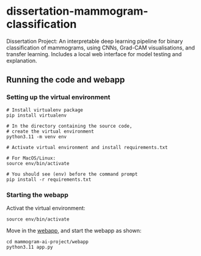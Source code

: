 # dissertation-mammogram-classification
Dissertation Project: An interpretable deep learning pipeline for binary classification of mammograms, using CNNs, Grad-CAM visualisations, and transfer learning. Includes a local web interface for model testing and explanation.

## Running the code and webapp

### Setting up the virtual environment

```shell
# Install virtualenv package
pip install virtualenv

# In the directory containing the source code,
# create the virtual environment
python3.11 -m venv env

# Activate virtual environment and install requirements.txt

# For MacOS/Linux:
source env/bin/activate

# You should see (env) before the command prompt
pip install -r requirements.txt
```

### Starting the webapp

Activat the virtual environment:

```shell
source env/bin/activate
```

Move in the [webapp](./mammogram-ai-project/webapp/), and start the webapp as shown:

```shell
cd mammogram-ai-project/webapp
python3.11 app.py
```